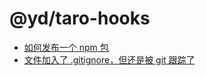 # @yd/taro-hooks
* [如何发布一个 npm 包][NPM]
* [文件加入了 .gitignore，但还是被 git 跟踪了][GIT]

[NPM]:https://blog.csdn.net/BASK2312/article/details/128145705
[GIT]:https://blog.csdn.net/m0_46232012/article/details/133851719
